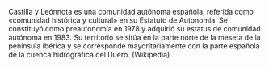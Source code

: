 Castilla y Leónnota​ es una comunidad autónoma española, referida como «comunidad histórica y cultural» en su Estatuto de Autonomía. Se constituyó como preautonomía en 1978​ y adquirió su estatus de comunidad autónoma en 1983. Su territorio se sitúa en la parte norte de la meseta de la península ibérica y se corresponde mayoritariamente con la parte española de la cuenca hidrográfica del Duero. (Wikipedia)
